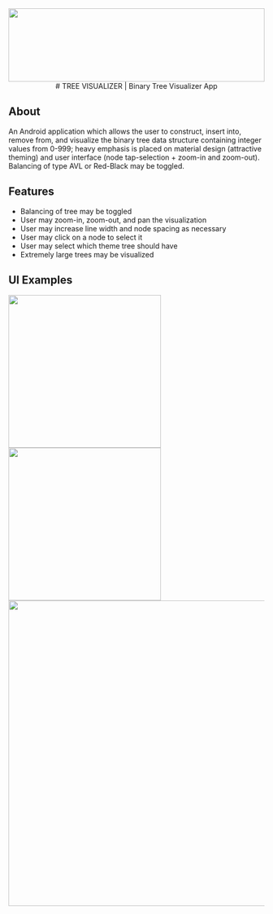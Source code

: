 <img src="https://github.com/Tyler-Lopez/BinaryTreeVisualizerApp/blob/main/BinaryTreeVisualizerApp_Logo.svg" width="100%" height="144">

<center># TREE VISUALIZER | Binary Tree Visualizer App</center>

## About
An Android application which allows the user to construct, insert into, remove from, and visualize the binary tree data structure containing integer values from 0-999; heavy emphasis is placed on material design (attractive theming) and user interface (node tap-selection + zoom-in and zoom-out). Balancing of type AVL or Red-Black may be toggled.

## Features
* Balancing of tree may be toggled
* User may zoom-in, zoom-out, and pan the visualization
* User may increase line width and node spacing as necessary
* User may click on a node to select it
* User may select which theme tree should have
* Extremely large trees may be visualized

## UI Examples
<img src="https://user-images.githubusercontent.com/77797048/147491405-cf384d01-b311-466f-9505-42fdc6f16928.png" width="300px">
<img src="https://user-images.githubusercontent.com/77797048/147272913-0b4800ba-fc31-42f8-9419-99b47f76a4e5.png" width="300px">
<img src="https://user-images.githubusercontent.com/77797048/147491580-cfaee063-0ed0-447b-baea-36049b7c447f.png" width="600px">

